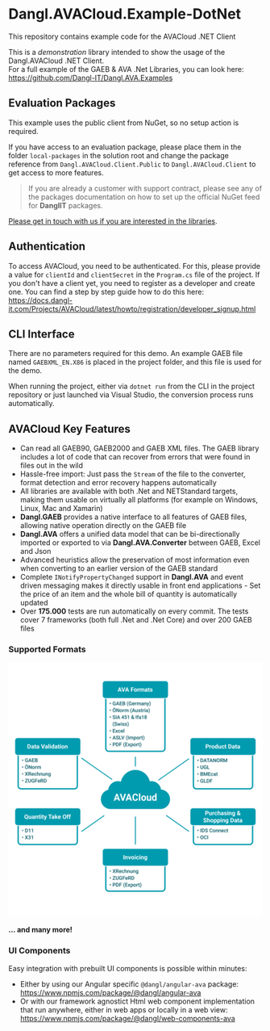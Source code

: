 # Dangl.AVACloud.Example-DotNet

This repository contains example code for the AVACloud .NET Client

This is a _demonstration_ library intended to show the usage of the Dangl.AVACloud .NET Client.  
For a full example of the GAEB & AVA .Net Libraries, you can look here: https://github.com/Dangl-IT/Dangl.AVA.Examples

## Evaluation Packages

This example uses the public client from NuGet, so no setup action is required.

If you have access to an evaluation package, please place them in the folder `local-packages` in the solution root and change the package reference from `Dangl.AVACloud.Client.Public` to `Dangl.AVACloud.Client` to get access to more features.

> If you are already a customer with support contract, please see any of the packages documentation on how to set up the official NuGet feed for **DanglIT** packages.

[Please get in touch with us if you are interested in the libraries](https://www.dangl-it.com/contact/?message=I%27m+interested+in+Dangl.GAEB+%26+Dangl.AVA.+Please+contact+me.).

## Authentication

To access AVACloud, you need to be authenticated. For this, please provide a value for `clientId` and `clientSecret` in the `Program.cs` file of the project. If you don't have a client yet, you need to register as a developer and create one. You can find a step by step guide how to do this here: https://docs.dangl-it.com/Projects/AVACloud/latest/howto/registration/developer_signup.html

## CLI Interface

There are no parameters required for this demo. An example GAEB file named `GAEBXML_EN.X86` is placed in the project folder, and this file is used for the demo.

When running the project, either via `dotnet run` from the CLI in the project repository or just launched via Visual Studio, the conversion process runs automatically.

## AVACloud Key Features

- Can read all GAEB90, GAEB2000 and GAEB XML files. The GAEB library includes a lot of code that can recover from errors that were found in files out in the wild
- Hassle-free import: Just pass the `Stream` of the file to the converter, format detection and error recovery happens automatically
- All libraries are available with both .Net and NETStandard targets, making them usable on virtually all platforms (for example on Windows, Linux, Mac and Xamarin)
- **Dangl.GAEB** provides a native interface to all features of GAEB files, allowing native operation directly on the GAEB file
- **Dangl.AVA** offers a unified data model that can be bi-directionally imported or exported to via **Dangl.AVA.Converter** between GAEB, Excel and Json
- Advanced heuristics allow the preservation of most information even when converting to an earlier version of the GAEB standard
- Complete `INotifyPropertyChanged` support in **Dangl.AVA** and event driven messaging makes it directly usable in front end applications - Set the price of an item and the whole bill of quantity is automatically updated
- Over **175.000** tests are run automatically on every commit. The tests cover 7 frameworks (both full .Net and .Net Core) and over 200 GAEB files

### Supported Formats

![AVACloud Features](./img/AVACloud%20Diagram%20EN.png)

**... and many more!**

### UI Components

Easy integration with prebuilt UI components is possible within minutes:

- Either by using our Angular specific `@dangl/angular-ava` package: <https://www.npmjs.com/package/@dangl/angular-ava>
- Or with our framework agnostict Html web component implementation that run anywhere, either in web apps or locally in a web view: <https://www.npmjs.com/package/@dangl/web-components-ava>
